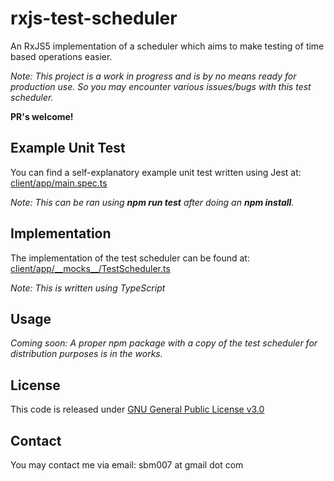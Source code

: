 

# rxjs-test-scheduler
An RxJS5 implementation of a scheduler which aims to make testing of time based operations easier.

*Note: This project is a work in progress and is by no means ready for production use. So you may encounter various issues/bugs with this test scheduler.*

**PR's welcome!**

## Example Unit Test

You can find a self-explanatory example unit test written using Jest at: [client/app/main.spec.ts](https://github.com/sbm007/rxjs-test-scheduler/blob/master/client/app/main.spec.ts)

*Note: This can be ran using **npm run test** after doing an **npm install**.*

## Implementation

The implementation of the test scheduler can be found at: [client/app/\_\_mocks\_\_/TestScheduler.ts](https://github.com/sbm007/rxjs-test-scheduler/blob/master/client/app/__mocks__/TestScheduler.ts)

*Note: This is written using TypeScript*

## Usage

*Coming soon: A proper npm package with a copy of the test scheduler for distribution purposes is in the works.* 

## License

This code is released under [GNU General Public License v3.0](https://choosealicense.com/licenses/gpl-3.0/)

## Contact

You may contact me via email: sbm007 at gmail dot com
